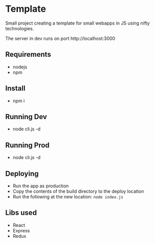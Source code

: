 # Template

Small project creating a template for small webapps in JS using nifty technologies.

The server in dev runs on port http://localhost:3000

## Requirements
- nodejs
- npm

## Install
- npm i

## Running Dev
- node cli.js -d

## Running Prod
- node cli.js -d

## Deploying
- Run the app as production
- Copy the contents of the build directory to the deploy location
- Run the following at the new location: `node index.js`

## Libs used
- React
- Express
- Redux
